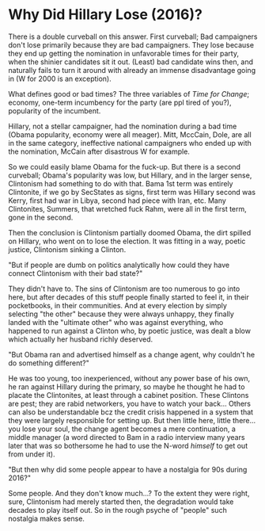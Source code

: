 # Why Did Hillary Lose (2016)?

There is a double curveball on this answer. First curveball; Bad
campaigners don't lose primarily because they are bad
campaigners. They lose because they end up getting the nomination in
unfavorable times for their party, when the shinier candidates sit it
out. (Least) bad candidate wins then, and naturally fails to turn it
around with already an immense disadvantage going in (W for 2000 is an
exception).

What defines good or bad times? The three variables of *Time for
Change*; economy, one-term incumbency for the party (are ppl tired of
you?), popularity of the incumbent.

Hillary, not a stellar campaigner, had the nomination during a bad
time (Obama popularity, economy were all meager). Mitt, MccCain, Dole,
are all in the same category, ineffective national campaigners who
ended up with the nomination, McCain after disastrous W for
example.

So we could easily blame Obama for the fuck-up. But there is a second
curveball; Obama's popularity was low, but Hillary, and in the larger
sense, Clintonism had something to do with that. Bama 1st term was
entirely Clintonite, if we go by SecStates as signs, first term was
Hillary second was Kerry, first had war in Libya, second had piece
with Iran, etc. Many Clintonites, Summers, that wretched fuck Rahm,
were all in the first term, gone in the second.

Then the conclusion is Clintonism partially doomed Obama, the dirt
spilled on Hillary, who went on to lose the election. It was fitting
in a way, poetic justice, Clintonism sinking a Clinton.

"But if people are dumb on politics analytically how could they have
connect Clintonism with their bad state?"

They didn't have to. The sins of Clintonism are too numerous to go
into here, but after decades of this stuff people finally started to
feel it, in their pocketbooks, in their communities. And at every
election by simply selecting "the other" because they were always
unhappy, they finally landed with the "ultimate other" who was against
everything, who happened to run against a Clinton who, by poetic
justice, was dealt a blow which actually her husband richly deserved.

"But Obama ran and advertised himself as a change agent, why couldn't
he do something different?"

He was too young, too inexperienced, without any power base of his
own, he ran against Hillary during the primary, so maybe he thought he
had to placate the Clintonites, at least through a cabinet position.
These Clintons are pest; they are rabid networkers, you have to watch
your back... Others can also be understandable bcz the credit crisis
happened in a system that they were largely responsible for setting
up. But then little here, little there... you lose your soul, the
change agent becomes a mere continuation, a middle manager (a word
directed to Bam in a radio interview many years later that was so
bothersome he had to use the N-word *himself* to get out from under
it).

"But then why did some people appear to have a nostalgia for 90s
during 2016?"

Some people. And they don't know much...? To the extent they were
right, sure, Clintonism had merely started then, the degradation would
take decades to play itself out. So in the rough psyche of "people"
such nostalgia makes sense. 











